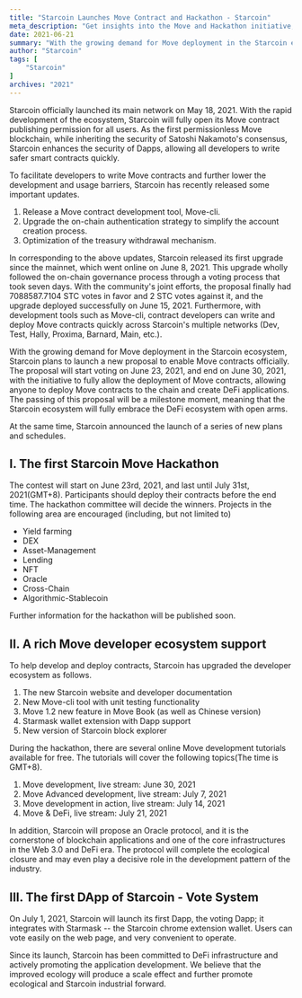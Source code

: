 ```yaml
---
title: "Starcoin Launches Move Contract and Hackathon - Starcoin"
meta_description: "Get insights into the Move and Hackathon initiative, fostering innovation in the blockchain ecosystem."
date: 2021-06-21
summary: "With the growing demand for Move deployment in the Starcoin ecosystem, Starcoin plans to launch a new proposal to enable Move contracts officially. The proposal will start voting on June 23, 2021, and end on June 30, 2021..."
author: "Starcoin"
tags: [
    "Starcoin"
]
archives: "2021"
---
```


Starcoin officially launched its main network on May 18, 2021. With the rapid development of the ecosystem, Starcoin will fully open its Move contract publishing permission for all users. As the first permissionless Move blockchain, while inheriting the security of Satoshi Nakamoto's consensus, Starcoin enhances the security of Dapps, allowing all developers to write safer smart contracts quickly.

To facilitate developers to write Move contracts and further lower the development and usage barriers, Starcoin has recently released some important updates.

 1. Release a Move contract development tool, Move-cli.
 2. Upgrade the on-chain authentication strategy to simplify the account creation process.
 3. Optimization of the treasury withdrawal mechanism.

In corresponding to the above updates, Starcoin released its first upgrade since the mainnet, which went online on June 8, 2021. This upgrade wholly followed the on-chain governance process through a voting process that took seven days. With the community's joint efforts, the proposal finally had 7088587.7104 STC votes in favor and 2 STC votes against it, and the upgrade deployed successfully on June 15, 2021. Furthermore, with development tools such as Move-cli, contract developers can write and deploy Move contracts quickly across Starcoin's multiple networks (Dev, Test, Hally, Proxima, Barnard, Main, etc.).

With the growing demand for Move deployment in the Starcoin ecosystem, Starcoin plans to launch a new proposal to enable Move contracts officially. The proposal will start voting on June 23, 2021, and end on June 30, 2021, with the initiative to fully allow the deployment of Move contracts, allowing anyone to deploy Move contracts to the chain and create DeFi applications. The passing of this proposal will be a milestone moment, meaning that the Starcoin ecosystem will fully embrace the DeFi ecosystem with open arms.

At the same time, Starcoin announced the launch of a series of new plans and schedules.

## I. The first Starcoin Move Hackathon

The contest will start on June 23rd, 2021, and last until July 31st, 2021(GMT+8). Participants should deploy their contracts before the end time. The hackathon committee will decide the winners. Projects in the following area are encouraged (including, but not limited to)

 - Yield farming
 - DEX
 - Asset-Management
 - Lending
 - NFT
 - Oracle
 - Cross-Chain
 - Algorithmic-Stablecoin

 Further information for the hackathon will be published soon.

## II. A rich Move developer ecosystem support

 To help develop and deploy contracts, Starcoin has upgraded the developer ecosystem as follows.

 1. The new Starcoin website and developer documentation
 2. New Move-cli tool with unit testing functionality
 3. Move 1.2 new feature in Move Book (as well as Chinese version)
 4. Starmask wallet extension with Dapp support
 5. New version of Starcoin block explorer

 During the hackathon, there are several online Move development tutorials available for free. The tutorials will cover the following topics(The time is GMT+8).

 1. Move development, live stream: June 30, 2021
 2. Move Advanced development, live stream: July 7, 2021
 3. Move development in action, live stream: July 14, 2021
 4. Move & DeFi, live stream: July 21, 2021

 In addition, Starcoin will propose an Oracle protocol, and it is the cornerstone of blockchain applications and one of the core infrastructures in the Web 3.0 and DeFi era. The protocol will complete the ecological closure and may even play a decisive role in the development pattern of the industry.

## III. The first DApp of Starcoin - Vote System

 On July 1, 2021, Starcoin will launch its first Dapp, the voting Dapp; it integrates with Starmask -- the Starcoin chrome extension wallet. Users can vote easily on the web page, and very convenient to operate.

 Since its launch, Starcoin has been committed to DeFi infrastructure and actively promoting the application development. We believe that the improved ecology will produce a scale effect and further promote ecological and Starcoin industrial forward.

